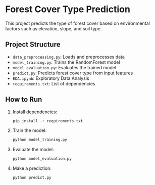 # Forest Cover Type Prediction

This project predicts the type of forest cover based on environmental factors such as elevation, slope, and soil type.

## Project Structure
- `data_preprocessing.py`: Loads and preprocesses data
- `model_training.py`: Trains the RandomForest model
- `model_evaluation.py`: Evaluates the trained model
- `predict.py`: Predicts forest cover type from input features
- `EDA.ipynb`: Exploratory Data Analysis
- `requirements.txt`: List of dependencies

## How to Run
1. Install dependencies:
   ```bash
   pip install -r requirements.txt
   ```
2. Train the model:
   ```bash
   python model_training.py
   ```
3. Evaluate the model:
   ```bash
   python model_evaluation.py
   ```
4. Make a prediction:
   ```bash
   python predict.py